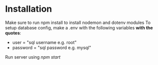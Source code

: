 # Installation
Make sure to run npm install to install nodemon and dotenv modules 
To setup database config, make a .env with the following variables **with the quotes**: 

 - user = "sql username e.g. root"
 - password = "sql password e.g. mysql"

Run server using *npm start* 

